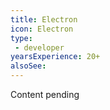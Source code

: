 ```yaml
---
title: Electron
icon: Electron
type:
 - developer
yearsExperience: 20+
alsoSee:
---
```


Content pending
